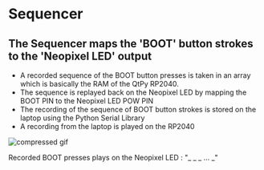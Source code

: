 # Sequencer
## The Sequencer maps the 'BOOT' button strokes to the 'Neopixel LED' output
- A recorded sequence of the BOOT button presses is taken in an array which is basically the RAM of the QtPy RP2040.
- The sequence is replayed back on the Neopixel LED by mapping the BOOT PIN to the Neopixel LED POW PIN
- The recording of the sequence of BOOT button strokes is stored on the laptop using the Python Serial Library
- A recording from the laptop is played on the RP2040 

![compressed gif](https://user-images.githubusercontent.com/69215958/200077515-dc9b0d98-f1da-459b-b036-91188d4ab720.gif)

  Recorded BOOT presses plays on the Neopixel LED : "_ _ _ ... _"
